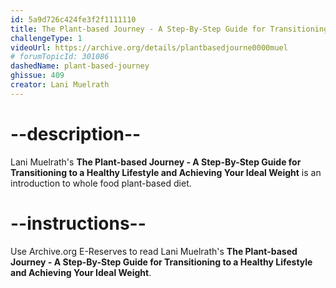 ```yaml
---
id: 5a9d726c424fe3f2f1111110
title: The Plant-based Journey - A Step-By-Step Guide for Transitioning to a Healthy Lifestyle and Achieving Your Ideal Weight
challengeType: 1
videoUrl: https://archive.org/details/plantbasedjourne0000muel
# forumTopicId: 301086
dashedName: plant-based-journey
ghissue: 409
creator: Lani Muelrath
---
```


# --description--

Lani Muelrath's __The Plant-based Journey - A Step-By-Step Guide for Transitioning to a Healthy Lifestyle and Achieving Your Ideal Weight__ is an introduction to whole food plant-based diet.

# --instructions--

Use Archive.org E-Reserves to read Lani Muelrath's __The Plant-based Journey - A Step-By-Step Guide for Transitioning to a Healthy Lifestyle and Achieving Your Ideal Weight__. 